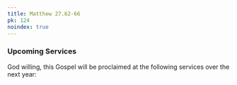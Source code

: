 ```yaml
---
title: Matthew 27.62-66
pk: 124
noindex: true
---
```


### Upcoming Services

God willing, this Gospel will be proclaimed at the following services over the next year:


